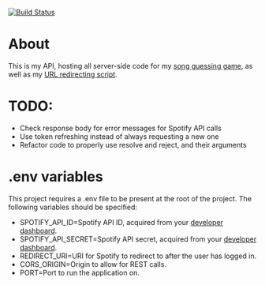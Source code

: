 [![Build Status](https://jenkins.julianvos.nl/buildStatus/icon?job=api.julianvos.nl)](https://jenkins.julianvos.nl/job/api.julianvos.nl/)

# About
This is my API, hosting all server-side code for my [song guessing game](https://github.com/Ghoelian/songguesser.julianvos.nl), as well as my
[URL redirecting script](https://github.com/Ghoelian/shortener.julianvos.nl).

# TODO:
- Check response body for error messages for Spotify API calls
- Use token refreshing instead of always requesting a new one
- Refactor code to properly use resolve and reject, and their arguments

# .env variables
This project requires a .env file to be present at the root of the project. The following variables should be specified:
- SPOTIFY_API_ID=Spotify API ID, acquired from your [developer dashboard](https://developer.spotify.com/dashboard/).
- SPOTIFY_API_SECRET=Spotify API secret, acquired from your [developer dashboard](https://developer.spotify.com/dashboard/).
- REDIRECT_URI=URI for Spotify to redirect to after the user has logged in.
- CORS_ORIGIN=Origin to allow for REST calls.
- PORT=Port to run the application on.
